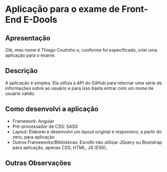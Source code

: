 # Aplicação para o exame de Front-End E-Dools



## Apresentação
Olá, meu nome é Thiago Coutinho e, conforme foi especificado, criei uma aplicação para o exame.

## Descrição
A aplicação é simples. Ela utiliza a API do GitHub para retornar uma série de informações sobre ao usuário e para isso basta entrar com um nome de usuário válido.

## Como desenvolvi a aplicação
- Framework: Angular
- Pré-processador de CSS: SASS
- Layout: Elaborei e desenvolvi um layout original e responsivo, a partir do zero, para aplicação
- Outros Frameworks/Bibliotecas: Escolhi não utilizar JQuery ou Bootstrap para aplicação, apenas CSS, HTML, JS (ES6);

## Outras Observações


